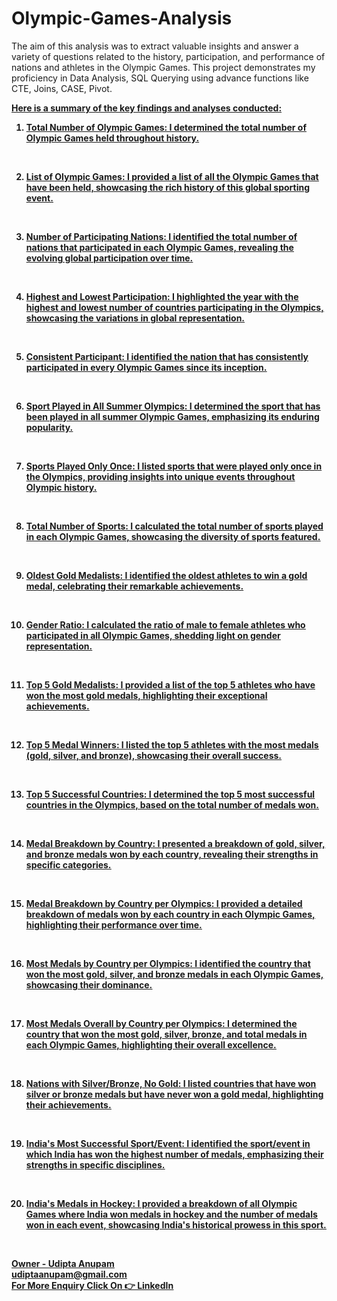 # Olympic-Games-Analysis
The aim of this analysis was to extract valuable insights and answer a variety of questions related to the history, participation, and performance of nations and athletes in the Olympic Games.  This project demonstrates my proficiency in Data Analysis, SQL Querying using advance functions like CTE, Joins, CASE, Pivot.
<br>

<b><u> Here is a summary of the key findings and analyses conducted: <u><b>
<br>

1. Total Number of Olympic Games: I determined the total number of Olympic Games held throughout history.
<br>

2. List of Olympic Games: I provided a list of all the Olympic Games that have been held, showcasing the rich history of this global sporting event.
<br>

3. Number of Participating Nations: I identified the total number of nations that participated in each Olympic Games, revealing the evolving global participation over time.
<br>

4. Highest and Lowest Participation: I highlighted the year with the highest and lowest number of countries participating in the Olympics, showcasing the variations in global representation.
<br>

5. Consistent Participant: I identified the nation that has consistently participated in every Olympic Games since its inception.
<br>

6. Sport Played in All Summer Olympics: I determined the sport that has been played in all summer Olympic Games, emphasizing its enduring popularity.
<br>

7. Sports Played Only Once: I listed sports that were played only once in the Olympics, providing insights into unique events throughout Olympic history.
<br>

8. Total Number of Sports: I calculated the total number of sports played in each Olympic Games, showcasing the diversity of sports featured.
<br>

9. Oldest Gold Medalists: I identified the oldest athletes to win a gold medal, celebrating their remarkable achievements.
<br>

10. Gender Ratio: I calculated the ratio of male to female athletes who participated in all Olympic Games, shedding light on gender representation.
<br>

11. Top 5 Gold Medalists: I provided a list of the top 5 athletes who have won the most gold medals, highlighting their exceptional achievements.
<br>

12. Top 5 Medal Winners: I listed the top 5 athletes with the most medals (gold, silver, and bronze), showcasing their overall success.
<br>

13. Top 5 Successful Countries: I determined the top 5 most successful countries in the Olympics, based on the total number of medals won.
<br>

14. Medal Breakdown by Country: I presented a breakdown of gold, silver, and bronze medals won by each country, revealing their strengths in specific categories.
<br>

15. Medal Breakdown by Country per Olympics: I provided a detailed breakdown of medals won by each country in each Olympic Games, highlighting their performance over time.
<br>

16. Most Medals by Country per Olympics: I identified the country that won the most gold, silver, and bronze medals in each Olympic Games, showcasing their dominance.
<br>

17. Most Medals Overall by Country per Olympics: I determined the country that won the most gold, silver, bronze, and total medals in each Olympic Games, highlighting their overall excellence.
<br>

18. Nations with Silver/Bronze, No Gold: I listed countries that have won silver or bronze medals but have never won a gold medal, highlighting their achievements.
<br>

19. India's Most Successful Sport/Event: I identified the sport/event in which India has won the highest number of medals, emphasizing their strengths in specific disciplines.
<br>

20. India's Medals in Hockey: I provided a breakdown of all Olympic Games where India won medals in hockey and the number of medals won in each event, showcasing India's historical prowess in this sport.
<br>


Owner - Udipta Anupam
<br>
udiptaanupam@gmail.com<br>
For More Enquiry Click On 👉 [LinkedIn](www.linkedin.com/in/udipta-anupam)
